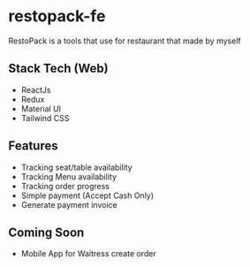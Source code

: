 # restopack-fe
RestoPack is a tools that use for restaurant that made by myself

## Stack Tech (Web)
- ReactJs
- Redux
- Material UI
- Tailwind CSS

## Features
- Tracking seat/table availability
- Tracking Menu availability 
- Tracking order progress
- Simple payment (Accept Cash Only)
- Generate payment invoice

## Coming Soon
- Mobile App for Waitress create order
